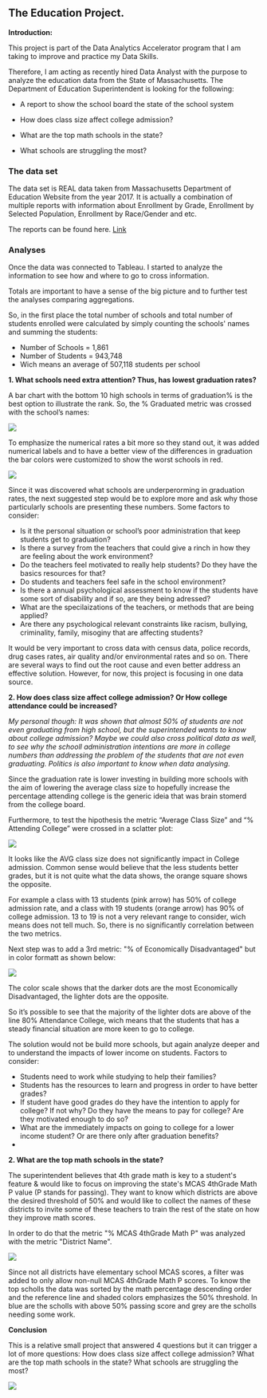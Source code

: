 ## The Education Project.

**Introduction:** 

This project is part of the Data Analytics Accelerator program that I am taking to improve and practice my Data Skills. 


Therefore, I am acting as recently hired Data Analyst with the purpose to analyze the education data from the State of Massachusetts. The Department of Education Superintendent is looking for the following:


- A report to show the school board the state of the school system 

- How does class size affect college admission?

- What are the top math schools in the state?

- What schools are struggling the most?



###  The data set


The data set is REAL data taken from Massachusetts Department of Education Website from the year 2017. It is actually a combination of multiple reports with information about  Enrollment by Grade, Enrollment by Selected Population, Enrollment by Race/Gender and etc. 


The reports can be found here. [Link](https://profiles.doe.mass.edu/statereport/)


###  Analyses


Once the data was connected to Tableau. I started to analyze the information to see how and where to go to cross information. 


Totals are important to have a sense of the big picture and to further test the analyses comparing aggregations. 


So, in the first place the total number of schools and total number of students enrolled were calculated by simply counting the schools' names and summing the students:


- Number of Schools = 1,861
- Number of Students = 943,748
- Wich means an average of  507,118 students per school
  

**1. What schools need extra attention? Thus, has lowest graduation rates?**


   A bar chart with the bottom 10 high schools in terms of graduation% is the best option to illustrate the rank. So, the % Graduated metric was crossed with the school’s names:


<img src="images/LowGrad_1.jpg?raw=true"/> 


To emphasize the numerical rates a bit more so they stand out, it was added numerical labels and to have a better view of the differences in graduation the bar colors were customized to show the worst schools in red.


<img src="images/LowGrad_2.jpg?raw=true"/>


Since it was discovered what schools are underperorming in graduation rates, the next suggested step would be to explore more and ask why those particularly schools are presenting these numbers. Some factors to consider:


- Is it the personal situation or school’s poor administration that keep students get to graduation? 
- Is there a survey from the teachers that could give a rinch in how they are feeling about the work environment?
- Do the teachers feel motivated to really help students? Do they have the basics resources for that?
- Do students and teachers feel safe in the school environment?
- Is there a annual psychological assessment to know if the students have some sort of disability and if so, are they being adressed?
- What are the specilaizations of the teachers, or methods that are being applied?
- Are there any psychological relevant constraints like racism, bullying, criminality, family, misoginy that are affecting students?


It would be very important to cross data with census data, police records, drug cases rates, air quality and/or environmental rates and so on. There are several ways to find out the root cause and even better address an effective solution. However, for now, this project is focusing in one data source.


**2. How does class size affect college admission? Or How college attendance could be increased?**


_My personal though: It was shown that almost 50% of students are not even graduating from high school, but the superintended wants to know about college admission? Maybe we could also cross political data as well, to see why the schooll administration intentions are more in college numbers than addressing the problem of the students that are not even graduating. Politics is also important to know when data analysing._


Since the graduation rate is lower investing in building more schools with the aim of lowering the average class size to hopefully increase the percentage attending college is the generic ideia that was brain stomerd from the college board. 


Furthermore, to test the hipothesis  the metric “Average Class Size” and “% Attending College” were crossed in a sclatter plot:



<img src="images/CollegevsClassSize_1.jpg?raw=true"/>


It looks like the AVG class size does not significantly impact in College admission. Common sense would believe that the less students better grades, but it is not quite what the data shows, the orange square shows the opposite. 


For example a class with 13 students (pink arrow) has 50% of college admission rate, and a class with 19 students (orange arrow) has 90% of college admission. 13 to 19 is not a very relevant range to consider, wich means does not tell much. So, there is no significantly correlation between the two metrics.


Next step was to add a 3rd metric: "% of Economically Disadvantaged" but in color formatt as shown below: 


<img src="images/CollegevsClassSize_2.jpg?raw=true"/>



The color scale shows that the darker dots are the most  Economically Disadvantaged, the lighter dots are the opposite. 


So it’s possible to see that the majority of the lighter dots are above of the line 80% Attendance College, wich means that the students that has a steady financial situation are more keen to go to college.

The solution would not be build more schools, but again analyze deeper and to understand the impacts of lower income on students. Factors to consider:


- Students need to work while studying to help their families?
- Students has the resources to learn and progress in order to have better grades?
- If student have good grades do they have the intention to apply for college? If not why? Do they have the means to pay for college? Are they motivated enough to do so?
- What are the immediately impacts on going to college for a lower income student? Or are there only after graduation benefits?
- 

**2. What are the top math schools in the state?**


The superintendent believes that 4th grade math is key to a student's feature & would like to focus on improving the state's MCAS 4thGrade Math P value (P stands for passing). 
They want to know which districts are above the desired threshold of 50% and would like to collect the names of these districts to invite some of these teachers to train the rest of the state on how they improve math scores. 


In order to do that the metric "% MCAS 4thGrade Math P" was analyzed with the metric "District Name". 


<img src="images/4thGradeMath.jpg?raw=true"/>


Since not all districts have elementary school MCAS scores, a filter was added to only allow non-null MCAS 4thGrade Math P scores. To know the top scholls the data was sorted by the math percentage descending order and the reference line and shaded colors emphasizes the 50% threshold.  In blue are the scholls with above 50% passing score and grey are the scholls needing some work.


**Conclusion**

This is a relative small project that answered 4 questions but it can trigger a lot of more questions: 
How does class size affect college admission?
What are the top math schools in the state?
What schools are struggling the most?


<img src="images/Final Dashboard.jpg?raw=true"/>




